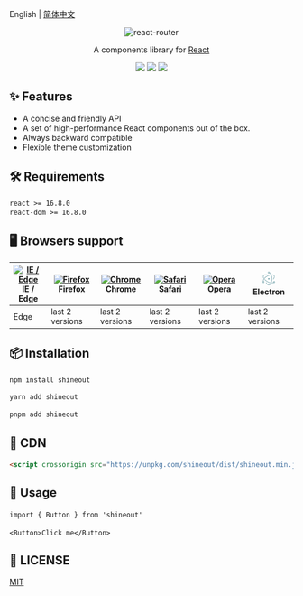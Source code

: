 English | [简体中文](./README-zh_CN.md)

<p align="center">
  <img alt="react-router" src="https://user-images.githubusercontent.com/101764/44770646-44f53000-ab9b-11e8-834e-2b1394cea318.png" width="300">
</p>

<p align="center">
  A components library for <a href="https://facebook.github.io/react">React</a>
</p>

<p align="center">
  <a href="https://www.npmjs.com/package/shineout"><img src="https://img.shields.io/npm/v/shineout.svg?style=flat-square"></a>
  <a href="https://www.npmjs.com/package/shineout"><img src="https://img.shields.io/npm/dm/shineout.svg?style=flat-square"></a>
  <img src="https://img.shields.io/badge/React-%3E%3D16.8.0-green.svg?style=flat-square">
</p>

## ✨ Features

- A concise and friendly API
- A set of high-performance React components out of the box.
- Always backward compatible
- Flexible theme customization

## 🛠️ Requirements

```
react >= 16.8.0
react-dom >= 16.8.0
```

## 🖥 Browsers support

| [<img src="https://raw.githubusercontent.com/alrra/browser-logos/master/src/edge/edge_48x48.png" alt="IE / Edge" width="24px" height="24px" />](http://godban.github.io/browsers-support-badges/)</br>IE / Edge | [<img src="https://raw.githubusercontent.com/alrra/browser-logos/master/src/firefox/firefox_48x48.png" alt="Firefox" width="24px" height="24px" />](http://godban.github.io/browsers-support-badges/)</br>Firefox | [<img src="https://raw.githubusercontent.com/alrra/browser-logos/master/src/chrome/chrome_48x48.png" alt="Chrome" width="24px" height="24px" />](http://godban.github.io/browsers-support-badges/)</br>Chrome | [<img src="https://raw.githubusercontent.com/alrra/browser-logos/master/src/safari/safari_48x48.png" alt="Safari" width="24px" height="24px" />](http://godban.github.io/browsers-support-badges/)</br>Safari | [<img src="https://raw.githubusercontent.com/alrra/browser-logos/master/src/opera/opera_48x48.png" alt="Opera" width="24px" height="24px" />](http://godban.github.io/browsers-support-badges/)</br>Opera | [<img src="https://raw.githubusercontent.com/alrra/browser-logos/master/src/electron/electron_48x48.png" alt="Electron" width="24px" height="24px" />](http://godban.github.io/browsers-support-badges/)</br>Electron |
| --------------------------------------------------------------------------------------------------------------------------------------------------------------------------------------------------------------- | ----------------------------------------------------------------------------------------------------------------------------------------------------------------------------------------------------------------- | ------------------------------------------------------------------------------------------------------------------------------------------------------------------------------------------------------------- | ------------------------------------------------------------------------------------------------------------------------------------------------------------------------------------------------------------- | --------------------------------------------------------------------------------------------------------------------------------------------------------------------------------------------------------- | --------------------------------------------------------------------------------------------------------------------------------------------------------------------------------------------------------------------- |
|  Edge                                                                                                                                                                                                | last 2 versions                                                                                                                                                                                                   | last 2 versions                                                                                                                                                                                               | last 2 versions                                                                                                                                                                                               | last 2 versions                                                                                                                                                                                           | last 2 versions                                                                                                                                                                                                       |

## 📦 Installation

```bash
npm install shineout
```

```bash
yarn add shineout
```

```bash
pnpm add shineout
```

## 🔗 CDN

```html
<script crossorigin src="https://unpkg.com/shineout/dist/shineout.min.js"></script>
```

## 🔨 Usage

```tsx
import { Button } from 'shineout'

<Button>Click me</Button>
```

## 📄 LICENSE

[MIT](./LICENSE)
